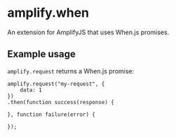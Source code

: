 amplify.when
============

An extension for AmplifyJS that uses When.js promises.

## Example usage

`amplify.request` returns a When.js promise:

```
amplify.request("my-request", {
    data: 1
})
.then(function success(response) {
    
}, function failure(error) {

});
```
